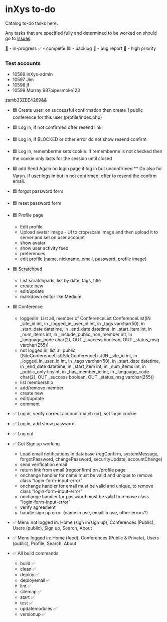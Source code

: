 # inXys to-do

Catalog to-do tasks here.

Any tasks that are specified fully and determined to be worked on should go to [issues](https://github.com/VarynInc/inxys/issues).

🏓 - in-progress
✅ - complete
🟦 - backlog
🐛 - bug report
🔴 - high priority

### Test accounts

- 10589 inXys-admin
- 10597 Jim
- 10598 jf
- 10599 Murray 987pipesmoke123

zamb33ZEE4269&&

- 🟦 Create user: on successful confirmation then create 1 public conference for this user (profile/index.php)
- 🟦 Log in, if not confirmed offer resend link
- 🟦 Log in, if BLOCKED or other error do not show resend confirm
- 🟦 Log in, rememberme sets cookie. if rememberme is not checked then the cookie only lasts for the session until closed
- 🟦 add Send Again on login page if log in but unconfirmed ** Do also for Varyn. If user logs in but in not confirmed, offer to resend the confirm email.
- 🟦 forgot password form
- 🟦 reset password form
- 🟦 Profile page
    - Edit profile
    - Upload avatar image - UI to crop/scale image and then upload it to server and set on user account
    - show avatar
    - show user activity feed
    - preferences
    - edit profile (name, nickname, email, password, profile image)
- 🟦 Scratchpad
    - List scratchpads, list by date, tags, title
    - create new
    - edit/update
    - markdown editor like Medium
- 🟦 Conference
    - loggedin: List all, member of ConferenceList ConferenceList(IN _site_id int, in _logged_in_user_id int, in _tags varchar(50), in _start_date datetime, in _end_date datetime, in _start_item int, in _num_items int, in _include_public_non_member int, in _language_code char(2), OUT _success boolean, OUT _status_msg varchar(255))
    - not logged in: list all public (SiteConferenceList)SiteConferenceList(IN _site_id int, in _logged_in_user_id int, in _tags varchar(50), in _start_date datetime, in _end_date datetime, in _start_item int, in _num_items int, in _public_only tinyint, in _has_member_id int, in _language_code char(2), OUT _success boolean, OUT _status_msg varchar(255))
    - list membership
    - add/remove member
    - create new
    - edit/update
    - comment

- ✅ Log in, verify correct account match (cr), set login cookie
- ✅ Log in, add show password
- ✅ Log out
- ✅ Get Sign up working
    - Load email notifications in database (regConfirm, systemMessage, forgotPassword, changePassword, securityUpdate, accountChange)
    - send verification email
    - return link from email (regconfirm) on /profile page
    - onchange handler for name must be valid and unique to remove class "login-form-input-error"
    - onchange handler for email must be valid and unique, to remove class "login-form-input-error"
    - onchange handler for password must be valid to remove class "login-form-input-error"
    - verify agreement
    - handle sign up error (name in use, email in use, other errors?)
- ✅ Menu not logged in: Home (sign in/sign up), Conferences (Public), Users (public), Sign up, Search, About
- ✅ Menu logged in: Home (feed), Conferences (Public & Private), Users (public), Profile, Search, About
- ✅ All build commands
  - build ✅
  - clean ✅
  - deploy ✅
  - deployemail ✅
  - lint ✅
  - sitemap ✅
  - start ✅
  - test ✅
  - updatemodules ✅
  - versionup ✅

